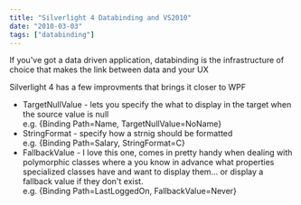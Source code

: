 ```yaml
---
title: "Silverlight 4 Databinding and VS2010"
date: "2010-03-03"
tags: ["databinding"]
---
```


If you've got a data driven application, databinding is the infrastructure of choice that makes the link between data and your UX

Silverlight 4 has a few improvments that brings it closer to WPF

- TargetNullValue - lets you specify the what to display in the target when the source value is null  
  e.g. {Binding Path=Name, TargetNullValue=NoName}
- StringFormat - specify how a strnig should be formatted  
  e.g. {Binding Path=Salary, StringFormat=C}
- FallbackValue - I love this one, comes in pretty handy when dealing with polymorphic classes where a you know in advance what properties specialized classes have and want to display them... or display a fallback value if they don't exist.  
  e.g. {Binding Path=LastLoggedOn, FallbackValue=Never}
